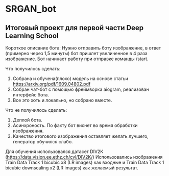 # SRGAN_bot
## Итоговый проект для первой части Deep Learning School


Короткое описание бота: 
Нужно отправить боту изображение, в ответ (примерно через 1,5 минуты) бот пришлет увеличенное в 4 раза изображение.
Бот начинает работу при отправке команды /start.


Что получилось сделать:
1) Собрана и обучена(плохо) модель на основе статьи https://arxiv.org/pdf/1609.04802.pdf
2) Собран чат-бот с помощью фреймворка aiogram, реализован интерфейс бота.
3) Все это хоть и локально, но собрано вместе.

Что не получилось сделать:
1) Деплой бота.
2) Асинхроность. По факту бот виснет во время обработки изображения.
3) Качество итогового изображения оставляет желать лучшего, генератор обучился слабо.

Для обучения использовался датасет DIV2K (https://data.vision.ee.ethz.ch/cvl/DIV2K/)
Использовались изображения Train Data Track 1 bicubic x8 (LR images) как входные и Train Data Track 1 bicubic downscaling x2 (LR images) как желаемый результат.
